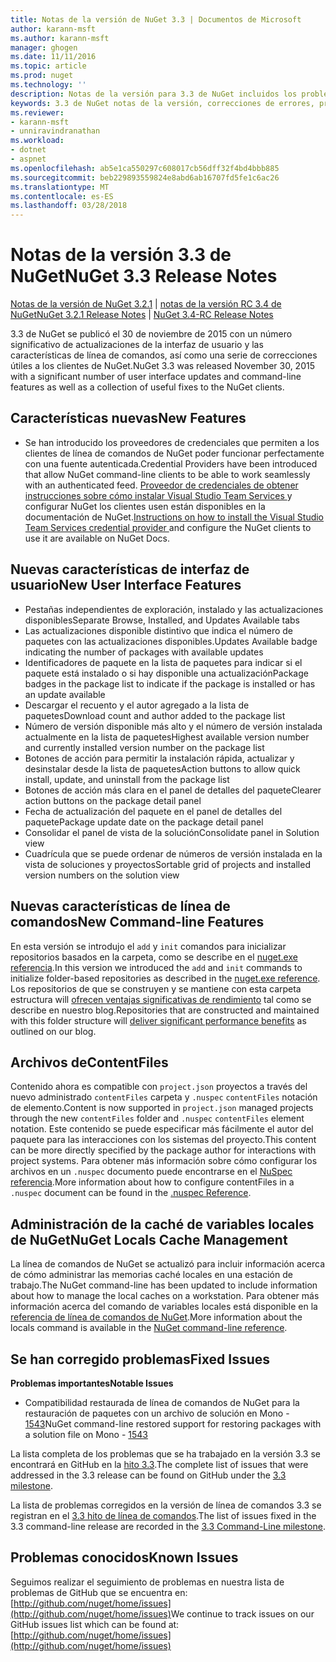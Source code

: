 ```yaml
---
title: Notas de la versión de NuGet 3.3 | Documentos de Microsoft
author: karann-msft
ms.author: karann-msft
manager: ghogen
ms.date: 11/11/2016
ms.topic: article
ms.prod: nuget
ms.technology: ''
description: Notas de la versión para 3.3 de NuGet incluidos los problemas conocidos, correcciones de errores, las funciones agregadas y dcr.
keywords: 3.3 de NuGet notas de la versión, correcciones de errores, problemas, conocidos agregan características, DCR
ms.reviewer:
- karann-msft
- unniravindranathan
ms.workload:
- dotnet
- aspnet
ms.openlocfilehash: ab5e1ca550297c608017cb56dff32f4bd4bbb885
ms.sourcegitcommit: beb229893559824e8abd6ab16707fd5fe1c6ac26
ms.translationtype: MT
ms.contentlocale: es-ES
ms.lasthandoff: 03/28/2018
---
```

# <a name="nuget-33-release-notes"></a><span data-ttu-id="dff73-104">Notas de la versión 3.3 de NuGet</span><span class="sxs-lookup"><span data-stu-id="dff73-104">NuGet 3.3 Release Notes</span></span>

<span data-ttu-id="dff73-105">[Notas de la versión de NuGet 3.2.1](../release-notes/nuget-3.2.1.md) | [notas de la versión RC 3.4 de NuGet](../release-notes/nuget-3.4-RC.md)</span><span class="sxs-lookup"><span data-stu-id="dff73-105">[NuGet 3.2.1 Release Notes](../release-notes/nuget-3.2.1.md) | [NuGet 3.4-RC Release Notes](../release-notes/nuget-3.4-RC.md)</span></span>

<span data-ttu-id="dff73-106">3.3 de NuGet se publicó el 30 de noviembre de 2015 con un número significativo de actualizaciones de la interfaz de usuario y las características de línea de comandos, así como una serie de correcciones útiles a los clientes de NuGet.</span><span class="sxs-lookup"><span data-stu-id="dff73-106">NuGet 3.3 was released November 30, 2015 with a significant number of user interface updates and command-line features as well as a collection of useful fixes to the NuGet clients.</span></span>

## <a name="new-features"></a><span data-ttu-id="dff73-107">Características nuevas</span><span class="sxs-lookup"><span data-stu-id="dff73-107">New Features</span></span>

* <span data-ttu-id="dff73-108">Se han introducido los proveedores de credenciales que permiten a los clientes de línea de comandos de NuGet poder funcionar perfectamente con una fuente autenticada.</span><span class="sxs-lookup"><span data-stu-id="dff73-108">Credential Providers have been introduced that allow NuGet command-line clients to be able to work seamlessly with an authenticated feed.</span></span> <span data-ttu-id="dff73-109">[Proveedor de credenciales de obtener instrucciones sobre cómo instalar Visual Studio Team Services ](../api/nuget-exe-credential-providers.md) y configurar NuGet los clientes usen están disponibles en la documentación de NuGet.</span><span class="sxs-lookup"><span data-stu-id="dff73-109">[Instructions on how to install the Visual Studio Team Services credential provider ](../api/nuget-exe-credential-providers.md) and configure the NuGet clients to use it are available on NuGet Docs.</span></span>

## <a name="new-user-interface-features"></a><span data-ttu-id="dff73-110">Nuevas características de interfaz de usuario</span><span class="sxs-lookup"><span data-stu-id="dff73-110">New User Interface Features</span></span>

* <span data-ttu-id="dff73-111">Pestañas independientes de exploración, instalado y las actualizaciones disponibles</span><span class="sxs-lookup"><span data-stu-id="dff73-111">Separate Browse, Installed, and Updates Available tabs</span></span>
* <span data-ttu-id="dff73-112">Las actualizaciones disponible distintivo que indica el número de paquetes con las actualizaciones disponibles.</span><span class="sxs-lookup"><span data-stu-id="dff73-112">Updates Available badge indicating the number of packages with available updates</span></span>
* <span data-ttu-id="dff73-113">Identificadores de paquete en la lista de paquetes para indicar si el paquete está instalado o si hay disponible una actualización</span><span class="sxs-lookup"><span data-stu-id="dff73-113">Package badges in the package list to indicate if the package is installed or has an update available</span></span>
* <span data-ttu-id="dff73-114">Descargar el recuento y el autor agregado a la lista de paquetes</span><span class="sxs-lookup"><span data-stu-id="dff73-114">Download count and author added to the package list</span></span>
* <span data-ttu-id="dff73-115">Número de versión disponible más alto y el número de versión instalada actualmente en la lista de paquetes</span><span class="sxs-lookup"><span data-stu-id="dff73-115">Highest available version number and currently installed version number on the package list</span></span>
* <span data-ttu-id="dff73-116">Botones de acción para permitir la instalación rápida, actualizar y desinstalar desde la lista de paquetes</span><span class="sxs-lookup"><span data-stu-id="dff73-116">Action buttons to allow quick install, update, and uninstall from the package list</span></span>
* <span data-ttu-id="dff73-117">Botones de acción más clara en el panel de detalles del paquete</span><span class="sxs-lookup"><span data-stu-id="dff73-117">Clearer action buttons on the package detail panel</span></span>
* <span data-ttu-id="dff73-118">Fecha de actualización del paquete en el panel de detalles del paquete</span><span class="sxs-lookup"><span data-stu-id="dff73-118">Package update date on the package detail panel</span></span>
* <span data-ttu-id="dff73-119">Consolidar el panel de vista de la solución</span><span class="sxs-lookup"><span data-stu-id="dff73-119">Consolidate panel in Solution view</span></span>
* <span data-ttu-id="dff73-120">Cuadrícula que se puede ordenar de números de versión instalada en la vista de soluciones y proyectos</span><span class="sxs-lookup"><span data-stu-id="dff73-120">Sortable grid of projects and installed version numbers on the solution view</span></span>

## <a name="new-command-line-features"></a><span data-ttu-id="dff73-121">Nuevas características de línea de comandos</span><span class="sxs-lookup"><span data-stu-id="dff73-121">New Command-line Features</span></span>

<span data-ttu-id="dff73-122">En esta versión se introdujo el `add` y `init` comandos para inicializar repositorios basados en la carpeta, como se describe en el [nuget.exe referencia](../tools/nuget-exe-cli-reference.md).</span><span class="sxs-lookup"><span data-stu-id="dff73-122">In this version we introduced the `add` and `init` commands to initialize folder-based repositories as described in the [nuget.exe reference](../tools/nuget-exe-cli-reference.md).</span></span> <span data-ttu-id="dff73-123">Los repositorios de que se construyen y se mantiene con esta carpeta estructura will [ofrecen ventajas significativas de rendimiento](http://blog.nuget.org/20150922/Accelerate-Package-Source.html) tal como se describe en nuestro blog.</span><span class="sxs-lookup"><span data-stu-id="dff73-123">Repositories that are constructed and maintained with this folder structure will [deliver significant performance benefits](http://blog.nuget.org/20150922/Accelerate-Package-Source.html) as outlined on our blog.</span></span>

## <a name="contentfiles"></a><span data-ttu-id="dff73-124">Archivos de</span><span class="sxs-lookup"><span data-stu-id="dff73-124">ContentFiles</span></span>

<span data-ttu-id="dff73-125">Contenido ahora es compatible con `project.json` proyectos a través del nuevo administrado `contentFiles` carpeta y `.nuspec` `contentFiles` notación de elemento.</span><span class="sxs-lookup"><span data-stu-id="dff73-125">Content is now supported in `project.json` managed projects through the new `contentFiles` folder and `.nuspec` `contentFiles` element notation.</span></span>  <span data-ttu-id="dff73-126">Este contenido se puede especificar más fácilmente el autor del paquete para las interacciones con los sistemas del proyecto.</span><span class="sxs-lookup"><span data-stu-id="dff73-126">This content can be more directly specified by the package author for interactions with project systems.</span></span>  <span data-ttu-id="dff73-127">Para obtener más información sobre cómo configurar los archivos en un `.nuspec` documento puede encontrarse en el [NuSpec referencia](../reference/nuspec.md).</span><span class="sxs-lookup"><span data-stu-id="dff73-127">More information about how to configure contentFiles in a `.nuspec` document can be found in the [.nuspec Reference](../reference/nuspec.md).</span></span>

## <a name="nuget-locals-cache-management"></a><span data-ttu-id="dff73-128">Administración de la caché de variables locales de NuGet</span><span class="sxs-lookup"><span data-stu-id="dff73-128">NuGet Locals Cache Management</span></span>

<span data-ttu-id="dff73-129">La línea de comandos de NuGet se actualizó para incluir información acerca de cómo administrar las memorias caché locales en una estación de trabajo.</span><span class="sxs-lookup"><span data-stu-id="dff73-129">The NuGet command-line has been updated to include information about how to manage the local caches on a workstation.</span></span>  <span data-ttu-id="dff73-130">Para obtener más información acerca del comando de variables locales está disponible en la [referencia de línea de comandos de NuGet](../tools/cli-ref-locals.md).</span><span class="sxs-lookup"><span data-stu-id="dff73-130">More information about the locals command is available in the [NuGet command-line reference](../tools/cli-ref-locals.md).</span></span>

## <a name="fixed-issues"></a><span data-ttu-id="dff73-131">Se han corregido problemas</span><span class="sxs-lookup"><span data-stu-id="dff73-131">Fixed Issues</span></span>

<span data-ttu-id="dff73-132">**Problemas importantes**</span><span class="sxs-lookup"><span data-stu-id="dff73-132">**Notable Issues**</span></span>

* <span data-ttu-id="dff73-133">Compatibilidad restaurada de línea de comandos de NuGet para la restauración de paquetes con un archivo de solución en Mono - [1543](https://github.com/NuGet/Home/issues/1543)</span><span class="sxs-lookup"><span data-stu-id="dff73-133">NuGet command-line restored support for restoring packages with a solution file on Mono - [1543](https://github.com/NuGet/Home/issues/1543)</span></span>

<span data-ttu-id="dff73-134">La lista completa de los problemas que se ha trabajado en la versión 3.3 se encontrará en GitHub en la [hito 3.3](https://github.com/NuGet/Home/issues?q=is%3Aissue+milestone%3A3.3.0+is%3Aclosed).</span><span class="sxs-lookup"><span data-stu-id="dff73-134">The complete list of issues that were addressed in the 3.3 release can be found on GitHub under the [3.3 milestone](https://github.com/NuGet/Home/issues?q=is%3Aissue+milestone%3A3.3.0+is%3Aclosed).</span></span>

<span data-ttu-id="dff73-135">La lista de problemas corregidos en la versión de línea de comandos 3.3 se registran en el [3.3 hito de línea de comandos](https://github.com/NuGet/Home/issues?q=is%3Aissue+is%3Aclosed+milestone%3A3.3.0-commandline).</span><span class="sxs-lookup"><span data-stu-id="dff73-135">The list of issues fixed in the 3.3 command-line release are recorded in the [3.3 Command-Line milestone](https://github.com/NuGet/Home/issues?q=is%3Aissue+is%3Aclosed+milestone%3A3.3.0-commandline).</span></span>

## <a name="known-issues"></a><span data-ttu-id="dff73-136">Problemas conocidos</span><span class="sxs-lookup"><span data-stu-id="dff73-136">Known Issues</span></span>

<span data-ttu-id="dff73-137">Seguimos realizar el seguimiento de problemas en nuestra lista de problemas de GitHub que se encuentra en: [http://github.com/nuget/home/issues](http://github.com/nuget/home/issues)</span><span class="sxs-lookup"><span data-stu-id="dff73-137">We continue to track issues on our GitHub issues list which can be found at: [http://github.com/nuget/home/issues](http://github.com/nuget/home/issues)</span></span>